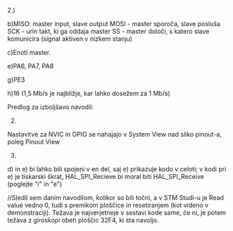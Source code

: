 2.)

b)MISO: master input, slave output
MOSI - master sporoča, slave posluša 
SCK - urin takt, ki ga oddaja master 
SS - master določi, s katero slave komunicira (signal aktiven v nizkem stanju)

c)Enoti master.

e)PA6, PA7, PA8

g)PE3

h)16 (1,5 Mb/s je najbližje, kar lahko dosežem za 1 Mb/s)




Predlog za izboljšavo navodil:

2)
Nastavitve za NVIC in GPIO se nahajajo v System View nad sliko pinout-a, poleg Pinout View

3) 
d) in e) bi lahko bili spojeni v en del, saj e) prikazuje kodo v celoti;
v kodi pri e) je tiskarski škrat, HAL_SPI_Recieve bi moral biti HAL_SPI_Receive (poglejte "i" in "e")



//Sledil sem danim navodilom, kolikor so bili točni, a v STM Studi-u je Read value vedno 0, tudi s premikom
ploščice in resetiranjem (kot videno v demonstraciji). Težava je najverjetneje v sestavi kode same, če ni,
je potem težava z giroskopi obeh ploščic 32F4, ki sta navoljo.
